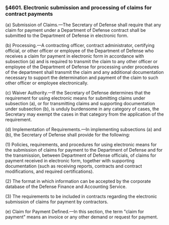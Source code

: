 ### §4601. Electronic submission and processing of claims for contract payments ###

(a) Submission of Claims.—The Secretary of Defense shall require that any claim for payment under a Department of Defense contract shall be submitted to the Department of Defense in electronic form.

(b) Processing.—A contracting officer, contract administrator, certifying official, or other officer or employee of the Department of Defense who receives a claim for payment in electronic form in accordance with subsection (a) and is required to transmit the claim to any other officer or employee of the Department of Defense for processing under procedures of the department shall transmit the claim and any additional documentation necessary to support the determination and payment of the claim to such other officer or employee electronically.

(c) Waiver Authority.—If the Secretary of Defense determines that the requirement for using electronic means for submitting claims under subsection (a), or for transmitting claims and supporting documentation under subsection (b), is unduly burdensome in any category of cases, the Secretary may exempt the cases in that category from the application of the requirement.

(d) Implementation of Requirements.—In implementing subsections (a) and (b), the Secretary of Defense shall provide for the following:

(1) Policies, requirements, and procedures for using electronic means for the submission of claims for payment to the Department of Defense and for the transmission, between Department of Defense officials, of claims for payment received in electronic form, together with supporting documentation (such as receiving reports, contracts and contract modifications, and required certifications).

(2) The format in which information can be accepted by the corporate database of the Defense Finance and Accounting Service.

(3) The requirements to be included in contracts regarding the electronic submission of claims for payment by contractors.

(e) Claim for Payment Defined.—In this section, the term "claim for payment" means an invoice or any other demand or request for payment.